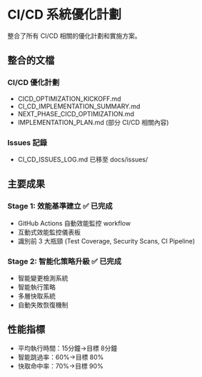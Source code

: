 # CI/CD 系統優化計劃

整合了所有 CI/CD 相關的優化計劃和實施方案。

## 整合的文檔

### CI/CD 優化計劃
- CICD_OPTIMIZATION_KICKOFF.md
- CI_CD_IMPLEMENTATION_SUMMARY.md  
- NEXT_PHASE_CICD_OPTIMIZATION.md
- IMPLEMENTATION_PLAN.md (部分 CI/CD 相關內容)

### Issues 記錄
- CI_CD_ISSUES_LOG.md 已移至 docs/issues/

## 主要成果

### Stage 1: 效能基準建立 ✅ 已完成
- GitHub Actions 自動效能監控 workflow
- 互動式效能監控儀表板
- 識別前 3 大瓶頸 (Test Coverage, Security Scans, CI Pipeline)

### Stage 2: 智能化策略升級 ✅ 已完成
- 智能變更檢測系統
- 智能執行策略
- 多層快取系統
- 自動失敗恢復機制

## 性能指標
- 平均執行時間：15分鐘→目標 8分鐘
- 智能跳過率：60%→目標 80%
- 快取命中率：70%→目標 90%
